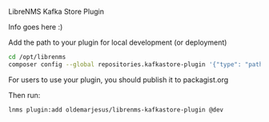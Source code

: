 LibreNMS Kafka Store Plugin

Info goes here :)

Add the path to your plugin for local development (or deployment)

```bash
cd /opt/librenms
composer config --global repositories.kafkastore-plugin '{"type": "path", "url": "/workspaces/librenms-plugin-project/librenms-kafkastore-plugin", "symlink": true}'
```

For users to use your plugin, you should publish it to packagist.org

Then run:

```bash
lnms plugin:add oldemarjesus/librenms-kafkastore-plugin @dev
```